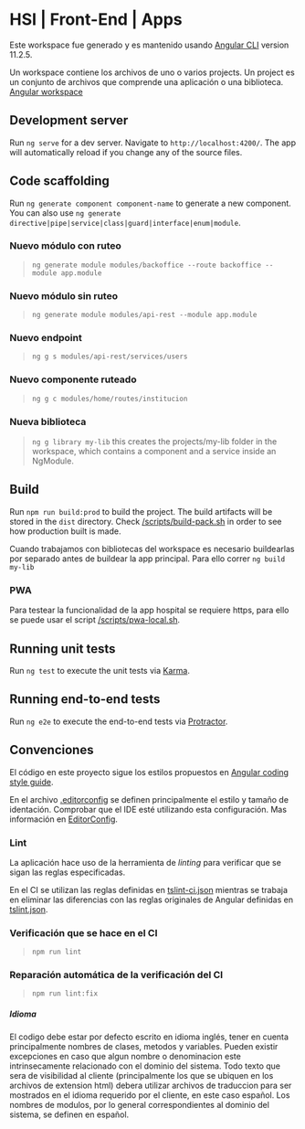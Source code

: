 # HSI | Front-End | Apps

Este workspace fue generado y es mantenido usando [Angular CLI](https://github.com/angular/angular-cli) version 11.2.5.

Un workspace contiene los archivos de uno o varios projects. Un project es un conjunto de archivos que comprende una aplicación o una biblioteca. [Angular workspace](https://angular.io/guide/file-structure)

## Development server

Run `ng serve` for a dev server. Navigate to `http://localhost:4200/`. The app will automatically reload if you change any of the source files.

## Code scaffolding

Run `ng generate component component-name` to generate a new component. You can also use `ng generate directive|pipe|service|class|guard|interface|enum|module`.

### Nuevo módulo con ruteo
> `ng generate module modules/backoffice --route backoffice --module app.module`
### Nuevo módulo sin ruteo
> `ng generate module modules/api-rest --module app.module`
### Nuevo endpoint
> `ng g s modules/api-rest/services/users`
### Nuevo componente ruteado
> `ng g c modules/home/routes/institucion`
### Nueva biblioteca
> `ng g library my-lib` this creates the projects/my-lib folder in the workspace, which contains a component and a service inside an NgModule.

## Build

Run `npm run build:prod` to build the project. The build artifacts will be stored in the `dist` directory. Check [/scripts/build-pack.sh](../../scripts/build-pack.sh) in order to see how production built is made.

Cuando trabajamos con bibliotecas del workspace es necesario buildearlas por separado antes de buildear la app principal. Para ello correr `ng build my-lib`

### PWA

Para testear la funcionalidad de la app hospital se requiere https, para ello se puede usar el script [/scripts/pwa-local.sh](../../scripts/pwa-local.sh).

## Running unit tests

Run `ng test` to execute the unit tests via [Karma](https://karma-runner.github.io).

## Running end-to-end tests

Run `ng e2e` to execute the end-to-end tests via [Protractor](http://www.protractortest.org/).

## Convenciones

El código en este proyecto sigue los estilos propuestos en [Angular coding style guide](https://angular.io/guide/styleguide).

En el archivo [.editorconfig](./.editorconfig) se definen principalmente el estilo y tamaño de identación. Comprobar que el IDE esté utilizando esta configuración. Mas información en [EditorConfig](https://editorconfig.org/).

### Lint

La aplicación hace uso de la herramienta de _linting_ para verificar que se sigan las reglas especificadas.

En el CI se utilizan las reglas definidas en [tslint-ci.json](./tslint-ci.json) mientras se trabaja en eliminar las diferencias con las reglas originales de Angular definidas en [tslint.json](./tslint.json).

### Verificación que se hace en el CI
> `npm run lint`

### Reparación automática de la verificación del CI
> `npm run lint:fix`

##### Idioma 
El codigo debe estar por defecto escrito en idioma inglés, tener en cuenta principalmente nombres de clases, metodos y variables. Pueden 
existir excepciones en caso que algun nombre o denominacion este intrinsecamente relacionado con el dominio del sistema.
Todo texto que sera de visibilidad al cliente (principalmente los que se ubiquen en los archivos de extension html) 
debera utilizar archivos de traduccion para ser mostrados en el idioma 
requerido por el cliente, en este caso español. 
Los nombres de modulos, por lo general correspondientes al dominio del sistema, se definen en español. 
